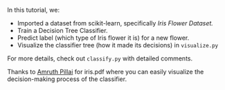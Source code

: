 In this tutorial, we:

* Imported a dataset from scikit-learn, specifically _Iris Flower Dataset._
* Train a Decision Tree Classifier.
* Predict label (which type of Iris flower it is) for a new flower.
* Visualize the classifier tree (how it made its decisions) in `visualize.py`
     
For more details, check out `classify.py` with detailed comments.

Thanks to [Amruth Pillai](https://github.com/AmruthPillai/MachineLearningRecipes) for iris.pdf
where you can easily visualize the decision-making process of the classifier.
